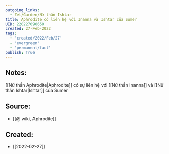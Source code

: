 ```yaml
---
outgoing_links:
  - Zet/Garden/Nữ thần Ishtar
title: Aphrodite có liên hệ với Inanna và Ishtar của Sumer
UID: 220227090650
created: 27-Feb-2022
tags:
  - 'created/2022/Feb/27'
  - 'evergreen'
  - 'permanent/fact'
publish: True
---
```

## Notes:
[[Nữ thần Aphrodite|Aphrodite]] có sự liên hệ với [[Nữ thần Inanna]] và [[Nữ thần Ishtar|Ishtar]] của Sumer

## Source:
- [[@ wiki, Aphrodite]]

## Created:
- [[2022-02-27]]
